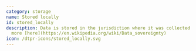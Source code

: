 ```yaml
---
category: storage
name: Stored locally
id: stored_locally
description: Data is stored in the jurisdiction where it was collected. Find out
  more [here](https://en.wikipedia.org/wiki/Data_sovereignty)
icon: /dtpr-icons/stored_locally.svg
---
```

